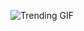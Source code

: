 
<!-- GIF_SECTION -->
![Trending GIF](https://media1.giphy.com/media/v1.Y2lkPThiYjIxNzcyODlsbHExNmRjdGxjZjJicjhpY3Bzc2NobDF6cWd1Y3RpbmdvcGNjbCZlcD12MV9naWZzX3NlYXJjaCZjdD1n/3ohs7WnQtnXbXOOrO8/giphy.gif)
<!-- END_GIF_SECTION -->
